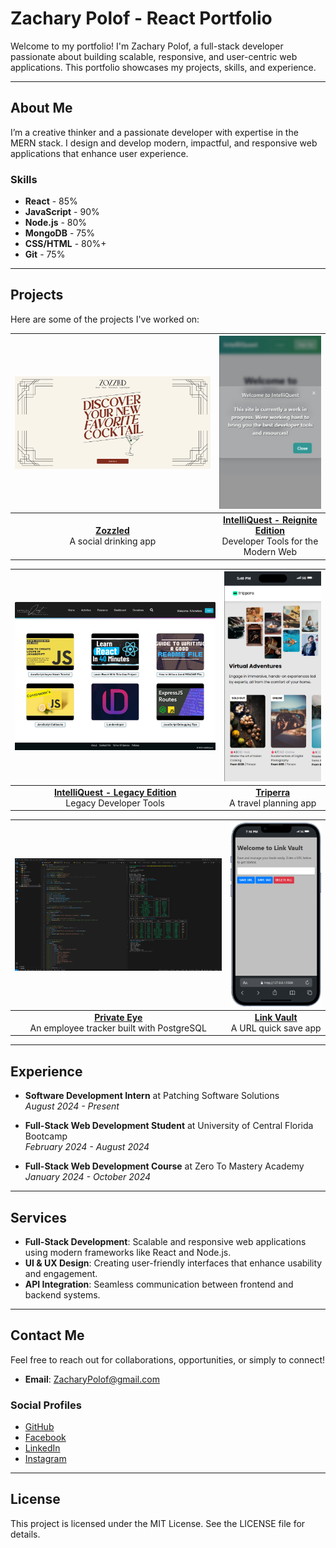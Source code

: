 # Zachary Polof - React Portfolio

Welcome to my portfolio! I'm Zachary Polof, a full-stack developer passionate about building scalable, responsive, and user-centric web applications. This portfolio showcases my projects, skills, and experience.

---

## About Me

I’m a creative thinker and a passionate developer with expertise in the MERN stack. I design and develop modern, impactful, and responsive web applications that enhance user experience.

### Skills

- **React** - 85%
- **JavaScript** - 90%
- **Node.js** - 80%
- **MongoDB** - 75%
- **CSS/HTML** - 80%+
- **Git** - 75%

---

## Projects

Here are some of the projects I've worked on:

<div align="center">
  
| ![Zozzled](https://github.com/IVIonsters/react-portfolio/blob/master/src/assets/images/zozzled.png?raw=true) | ![IntelliQuest Reignite](https://github.com/IVIonsters/react-portfolio/blob/master/src/assets/images/test1.png?raw=true) |
|:-----------------------------------------------------------------------------------------------------------:|:-----------------------------------------------------------------------------------------------------------:|
| [**Zozzled**](https://github.com/IVIonsters/Zozzled)<br>A social drinking app | [**IntelliQuest - Reignite Edition**](https://github.com/IVIonsters/IntelliQuest-Reignite)<br>Developer Tools for the Modern Web |

| ![IntelliQuest Legacy](https://github.com/IVIonsters/react-portfolio/blob/master/src/assets/images/intelliquestLegacy.png?raw=true) | ![Triperra](https://github.com/IVIonsters/Trippera/blob/main/images/iPhone-15.png?raw=true) |
| :---------------------------------------------------------------------------------------------------------------------------------: | :-----------------------------------------------------------------------------------------: |
|              [**IntelliQuest - Legacy Edition**](https://github.com/IVIonsters/IntelliQuest)<br>Legacy Developer Tools              |       [**Triperra**](https://github.com/IVIonsters/Trippera)<br>A travel planning app       |

|       ![Private Eye](https://github.com/IVIonsters/Private-Eye/blob/main/assets/final.png?raw=true)       | ![Link Vault](https://github.com/IVIonsters/Lead-Vault/blob/main/images/iPhone-13-PRO-127.0.0.1.png?raw=true) |
| :-------------------------------------------------------------------------------------------------------: | :-----------------------------------------------------------------------------------------------------------: |
| [**Private Eye**](https://github.com/IVIonsters/Private-Eye)<br>An employee tracker built with PostgreSQL |              [**Link Vault**](https://github.com/IVIonsters/Lead-Vault)<br>A URL quick save app               |

</div>

---

## Experience

- **Software Development Intern** at Patching Software Solutions  
  _August 2024 - Present_

- **Full-Stack Web Development Student** at University of Central Florida Bootcamp  
  _February 2024 - August 2024_

- **Full-Stack Web Development Course** at Zero To Mastery Academy  
  _January 2024 - October 2024_

---

## Services

- **Full-Stack Development**: Scalable and responsive web applications using modern frameworks like React and Node.js.
- **UI & UX Design**: Creating user-friendly interfaces that enhance usability and engagement.
- **API Integration**: Seamless communication between frontend and backend systems.

---

## Contact Me

Feel free to reach out for collaborations, opportunities, or simply to connect!

- **Email**: [ZacharyPolof@gmail.com](mailto:ZacharyPolof@gmail.com)

### Social Profiles

- [GitHub](https://github.com/IVIonsters)
- [Facebook](https://facebook.com/zacharypolof)
- [LinkedIn](https://www.linkedin.com/in/zacharypolof/)
- [Instagram](https://www.instagram.com/zpolof/)

---

## License

This project is licensed under the MIT License. See the LICENSE file for details.
